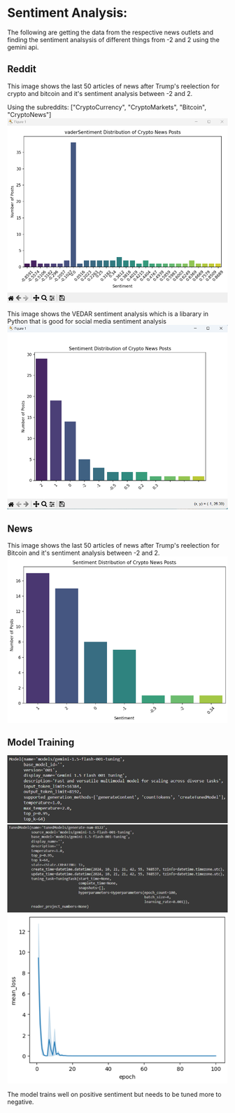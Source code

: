 # Sentiment Analysis: 
The following are getting the data from the respective news outlets and finding the sentiment analsysis of different things from -2 and 2 using the gemini api.

## Reddit
This image shows the last 50 articles of news after Trump's reelection for crypto and bitcoin and it's sentiment analysis between -2 and 2.

Using the subreddits: ["CryptoCurrency", "CryptoMarkets", "Bitcoin", "CryptoNews"]
![alt text](./assets/sentimentOfReddit.png)

This image shows the VEDAR sentiment analysis which is a libarary in Python that is good for social media sentiment analysis
![alt text](./assets/sentiementOfNewsVadar.png)


## News 
This image shows the last 50 articles of news after Trump's reelection for Bitcoin and it's sentiment analysis between -2 and 2.
![alt text](./assets/sentimentOfNewsGemini.png)


## Model Training
![alt text](./assets/sentimentAnalysisModelTraining.png)
![alt text](./assets/tunedGeminiModel.png)
![alt text](./assets/sentimentAnalysisModelTrainingLoss.png)

The model trains well on positive sentiment but needs to be tuned more to negative.
